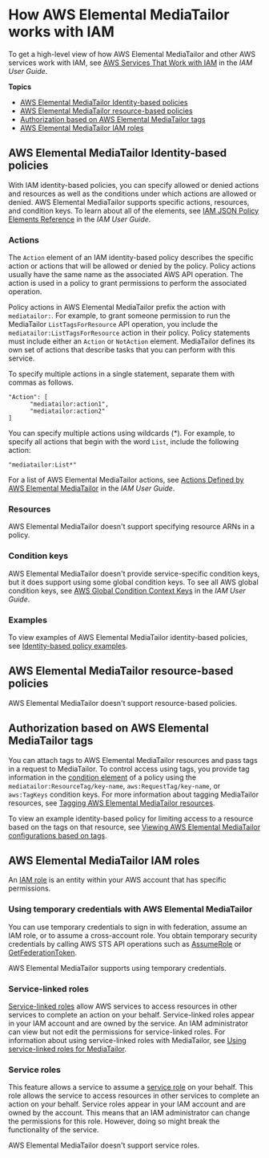 # How AWS Elemental MediaTailor works with IAM<a name="security-iam-service-with-iam"></a>

To get a high\-level view of how AWS Elemental MediaTailor and other AWS services work with IAM, see [AWS Services That Work with IAM](https://docs.aws.amazon.com/IAM/latest/UserGuide/reference_aws-services-that-work-with-iam.html) in the *IAM User Guide*\.

**Topics**
+ [AWS Elemental MediaTailor Identity\-based policies](#security-iam-service-with-iam-id-based-policies)
+ [AWS Elemental MediaTailor resource\-based policies](#security-iam-service-with-iam-resource-based-policies)
+ [Authorization based on AWS Elemental MediaTailor tags](#security-iam-service-with-iam-tags)
+ [AWS Elemental MediaTailor IAM roles](#security-iam-service-with-iam-roles)

## AWS Elemental MediaTailor Identity\-based policies<a name="security-iam-service-with-iam-id-based-policies"></a>

With IAM identity\-based policies, you can specify allowed or denied actions and resources as well as the conditions under which actions are allowed or denied\. AWS Elemental MediaTailor supports specific actions, resources, and condition keys\. To learn about all of the elements, see [IAM JSON Policy Elements Reference](https://docs.aws.amazon.com/IAM/latest/UserGuide/reference_policies_elements.html) in the *IAM User Guide*\.

### Actions<a name="security-iam-service-with-iam-id-based-policies-actions"></a>

The `Action` element of an IAM identity\-based policy describes the specific action or actions that will be allowed or denied by the policy\. Policy actions usually have the same name as the associated AWS API operation\. The action is used in a policy to grant permissions to perform the associated operation\. 

Policy actions in AWS Elemental MediaTailor prefix the action with `mediatailor:`\. For example, to grant someone permission to run the MediaTailor `ListTagsForResource` API operation, you include the `mediatailor:ListTagsForResource` action in their policy\. Policy statements must include either an `Action` or `NotAction` element\. MediaTailor defines its own set of actions that describe tasks that you can perform with this service\.

To specify multiple actions in a single statement, separate them with commas as follows\.

```
"Action": [
      "mediatailor:action1",
      "mediatailor:action2"
]
```

You can specify multiple actions using wildcards \(\*\)\. For example, to specify all actions that begin with the word `List`, include the following action:

```
"mediatailor:List*"
```



For a list of AWS Elemental MediaTailor actions, see [Actions Defined by AWS Elemental MediaTailor](https://docs.aws.amazon.com/IAM/latest/UserGuide/list_awselementalmediatailor.html#awselementalmediatailor-actions-as-permissions) in the *IAM User Guide*\.

### Resources<a name="security-iam-service-with-iam-id-based-policies-resources"></a>

AWS Elemental MediaTailor doesn't support specifying resource ARNs in a policy\.

### Condition keys<a name="security-iam-service-with-iam-id-based-policies-conditionkeys"></a>

AWS Elemental MediaTailor doesn't provide service\-specific condition keys, but it does support using some global condition keys\. To see all AWS global condition keys, see [AWS Global Condition Context Keys](https://docs.aws.amazon.com/IAM/latest/UserGuide/reference_policies_condition-keys.html) in the *IAM User Guide*\.

### Examples<a name="security-iam-service-with-iam-id-based-policies-examples"></a>



To view examples of AWS Elemental MediaTailor identity\-based policies, see [Identity\-based policy examples](security-iam-id-based-policy-examples.md)\.

## AWS Elemental MediaTailor resource\-based policies<a name="security-iam-service-with-iam-resource-based-policies"></a>

AWS Elemental MediaTailor doesn't support resource\-based policies\.

## Authorization based on AWS Elemental MediaTailor tags<a name="security-iam-service-with-iam-tags"></a>

You can attach tags to AWS Elemental MediaTailor resources and pass tags in a request to MediaTailor\. To control access using tags, you provide tag information in the [condition element](https://docs.aws.amazon.com/IAM/latest/UserGuide/reference_policies_elements_condition.html) of a policy using the `mediatailor:ResourceTag/key-name`, `aws:RequestTag/key-name`, or `aws:TagKeys` condition keys\. For more information about tagging MediaTailor resources, see [Tagging AWS Elemental MediaTailor resources](tagging.md)\.

To view an example identity\-based policy for limiting access to a resource based on the tags on that resource, see [Viewing AWS Elemental MediaTailor configurations based on tags](security-iam-id-based-policy-examples.md#security-iam-examples-view-configuration-based-on-tags)\.

## AWS Elemental MediaTailor IAM roles<a name="security-iam-service-with-iam-roles"></a>

An [IAM role](https://docs.aws.amazon.com/IAM/latest/UserGuide/id_roles.html) is an entity within your AWS account that has specific permissions\.

### Using temporary credentials with AWS Elemental MediaTailor<a name="security-iam-service-with-iam-roles-tempcreds"></a>

You can use temporary credentials to sign in with federation, assume an IAM role, or to assume a cross\-account role\. You obtain temporary security credentials by calling AWS STS API operations such as [AssumeRole](https://docs.aws.amazon.com/STS/latest/APIReference/API_AssumeRole.html) or [GetFederationToken](https://docs.aws.amazon.com/STS/latest/APIReference/API_GetFederationToken.html)\. 

AWS Elemental MediaTailor supports using temporary credentials\. 

### Service\-linked roles<a name="security-iam-service-with-iam-roles-service-linked"></a>

[Service\-linked roles](https://docs.aws.amazon.com/IAM/latest/UserGuide/id_roles_terms-and-concepts.html#iam-term-service-linked-role) allow AWS services to access resources in other services to complete an action on your behalf\. Service\-linked roles appear in your IAM account and are owned by the service\. An IAM administrator can view but not edit the permissions for service\-linked roles\. For information about using service\-linked roles with MediaTailor, see [Using service\-linked roles for MediaTailor](using-service-linked-roles.md)\.

### Service roles<a name="security-iam-service-with-iam-roles-service"></a>

This feature allows a service to assume a [service role](https://docs.aws.amazon.com/IAM/latest/UserGuide/id_roles_terms-and-concepts.html#iam-term-service-role) on your behalf\. This role allows the service to access resources in other services to complete an action on your behalf\. Service roles appear in your IAM account and are owned by the account\. This means that an IAM administrator can change the permissions for this role\. However, doing so might break the functionality of the service\.

AWS Elemental MediaTailor doesn't support service roles\. 